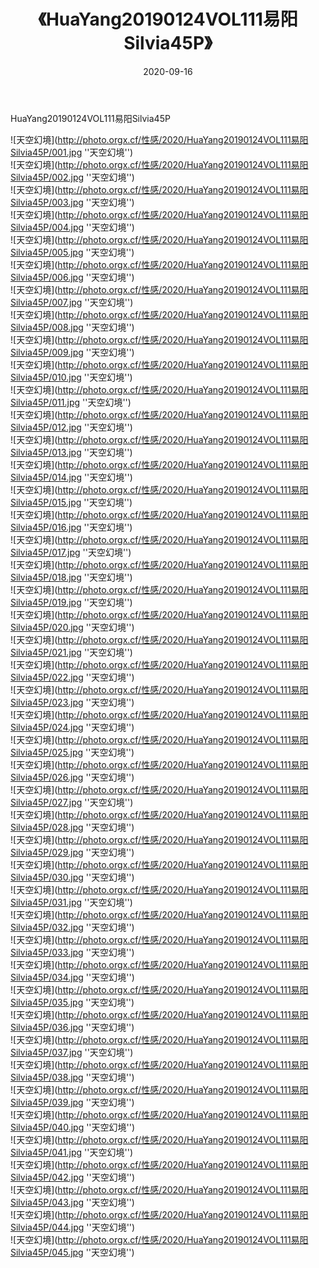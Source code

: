 ﻿---
layout: post
title:  《HuaYang20190124VOL111易阳Silvia45P》
date:   2020-09-16
img: http://photo.orgx.cf/性感/2020/HuaYang20190124VOL111易阳Silvia45P/000.jpg
categories: [美女, 性感, 泳衣]
---

HuaYang20190124VOL111易阳Silvia45P



![天空幻境](http://photo.orgx.cf/性感/2020/HuaYang20190124VOL111易阳Silvia45P/001.jpg ''天空幻境'') <br>
![天空幻境](http://photo.orgx.cf/性感/2020/HuaYang20190124VOL111易阳Silvia45P/002.jpg ''天空幻境'') <br>
![天空幻境](http://photo.orgx.cf/性感/2020/HuaYang20190124VOL111易阳Silvia45P/003.jpg ''天空幻境'') <br>
![天空幻境](http://photo.orgx.cf/性感/2020/HuaYang20190124VOL111易阳Silvia45P/004.jpg ''天空幻境'') <br>
![天空幻境](http://photo.orgx.cf/性感/2020/HuaYang20190124VOL111易阳Silvia45P/005.jpg ''天空幻境'') <br>
![天空幻境](http://photo.orgx.cf/性感/2020/HuaYang20190124VOL111易阳Silvia45P/006.jpg ''天空幻境'') <br>
![天空幻境](http://photo.orgx.cf/性感/2020/HuaYang20190124VOL111易阳Silvia45P/007.jpg ''天空幻境'') <br>
![天空幻境](http://photo.orgx.cf/性感/2020/HuaYang20190124VOL111易阳Silvia45P/008.jpg ''天空幻境'') <br>
![天空幻境](http://photo.orgx.cf/性感/2020/HuaYang20190124VOL111易阳Silvia45P/009.jpg ''天空幻境'') <br>
![天空幻境](http://photo.orgx.cf/性感/2020/HuaYang20190124VOL111易阳Silvia45P/010.jpg ''天空幻境'') <br>
![天空幻境](http://photo.orgx.cf/性感/2020/HuaYang20190124VOL111易阳Silvia45P/011.jpg ''天空幻境'') <br>
![天空幻境](http://photo.orgx.cf/性感/2020/HuaYang20190124VOL111易阳Silvia45P/012.jpg ''天空幻境'') <br>
![天空幻境](http://photo.orgx.cf/性感/2020/HuaYang20190124VOL111易阳Silvia45P/013.jpg ''天空幻境'') <br>
![天空幻境](http://photo.orgx.cf/性感/2020/HuaYang20190124VOL111易阳Silvia45P/014.jpg ''天空幻境'') <br>
![天空幻境](http://photo.orgx.cf/性感/2020/HuaYang20190124VOL111易阳Silvia45P/015.jpg ''天空幻境'') <br>
![天空幻境](http://photo.orgx.cf/性感/2020/HuaYang20190124VOL111易阳Silvia45P/016.jpg ''天空幻境'') <br>
![天空幻境](http://photo.orgx.cf/性感/2020/HuaYang20190124VOL111易阳Silvia45P/017.jpg ''天空幻境'') <br>
![天空幻境](http://photo.orgx.cf/性感/2020/HuaYang20190124VOL111易阳Silvia45P/018.jpg ''天空幻境'') <br>
![天空幻境](http://photo.orgx.cf/性感/2020/HuaYang20190124VOL111易阳Silvia45P/019.jpg ''天空幻境'') <br>
![天空幻境](http://photo.orgx.cf/性感/2020/HuaYang20190124VOL111易阳Silvia45P/020.jpg ''天空幻境'') <br>
![天空幻境](http://photo.orgx.cf/性感/2020/HuaYang20190124VOL111易阳Silvia45P/021.jpg ''天空幻境'') <br>
![天空幻境](http://photo.orgx.cf/性感/2020/HuaYang20190124VOL111易阳Silvia45P/022.jpg ''天空幻境'') <br>
![天空幻境](http://photo.orgx.cf/性感/2020/HuaYang20190124VOL111易阳Silvia45P/023.jpg ''天空幻境'') <br>
![天空幻境](http://photo.orgx.cf/性感/2020/HuaYang20190124VOL111易阳Silvia45P/024.jpg ''天空幻境'') <br>
![天空幻境](http://photo.orgx.cf/性感/2020/HuaYang20190124VOL111易阳Silvia45P/025.jpg ''天空幻境'') <br>
![天空幻境](http://photo.orgx.cf/性感/2020/HuaYang20190124VOL111易阳Silvia45P/026.jpg ''天空幻境'') <br>
![天空幻境](http://photo.orgx.cf/性感/2020/HuaYang20190124VOL111易阳Silvia45P/027.jpg ''天空幻境'') <br>
![天空幻境](http://photo.orgx.cf/性感/2020/HuaYang20190124VOL111易阳Silvia45P/028.jpg ''天空幻境'') <br>
![天空幻境](http://photo.orgx.cf/性感/2020/HuaYang20190124VOL111易阳Silvia45P/029.jpg ''天空幻境'') <br>
![天空幻境](http://photo.orgx.cf/性感/2020/HuaYang20190124VOL111易阳Silvia45P/030.jpg ''天空幻境'') <br>
![天空幻境](http://photo.orgx.cf/性感/2020/HuaYang20190124VOL111易阳Silvia45P/031.jpg ''天空幻境'') <br>
![天空幻境](http://photo.orgx.cf/性感/2020/HuaYang20190124VOL111易阳Silvia45P/032.jpg ''天空幻境'') <br>
![天空幻境](http://photo.orgx.cf/性感/2020/HuaYang20190124VOL111易阳Silvia45P/033.jpg ''天空幻境'') <br>
![天空幻境](http://photo.orgx.cf/性感/2020/HuaYang20190124VOL111易阳Silvia45P/034.jpg ''天空幻境'') <br>
![天空幻境](http://photo.orgx.cf/性感/2020/HuaYang20190124VOL111易阳Silvia45P/035.jpg ''天空幻境'') <br>
![天空幻境](http://photo.orgx.cf/性感/2020/HuaYang20190124VOL111易阳Silvia45P/036.jpg ''天空幻境'') <br>
![天空幻境](http://photo.orgx.cf/性感/2020/HuaYang20190124VOL111易阳Silvia45P/037.jpg ''天空幻境'') <br>
![天空幻境](http://photo.orgx.cf/性感/2020/HuaYang20190124VOL111易阳Silvia45P/038.jpg ''天空幻境'') <br>
![天空幻境](http://photo.orgx.cf/性感/2020/HuaYang20190124VOL111易阳Silvia45P/039.jpg ''天空幻境'') <br>
![天空幻境](http://photo.orgx.cf/性感/2020/HuaYang20190124VOL111易阳Silvia45P/040.jpg ''天空幻境'') <br>
![天空幻境](http://photo.orgx.cf/性感/2020/HuaYang20190124VOL111易阳Silvia45P/041.jpg ''天空幻境'') <br>
![天空幻境](http://photo.orgx.cf/性感/2020/HuaYang20190124VOL111易阳Silvia45P/042.jpg ''天空幻境'') <br>
![天空幻境](http://photo.orgx.cf/性感/2020/HuaYang20190124VOL111易阳Silvia45P/043.jpg ''天空幻境'') <br>
![天空幻境](http://photo.orgx.cf/性感/2020/HuaYang20190124VOL111易阳Silvia45P/044.jpg ''天空幻境'') <br>
![天空幻境](http://photo.orgx.cf/性感/2020/HuaYang20190124VOL111易阳Silvia45P/045.jpg ''天空幻境'') <br>
